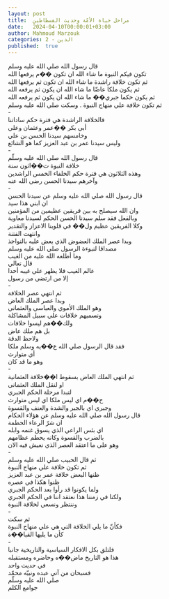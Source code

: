 ```yaml
---
layout: post
title:  مراحل حياة الأمّة وحديث الفسطاطين
date:   2024-04-10T00:00:01+03:00
author: Mahmoud Marzouk
categories: 2 - الدين
published:  true
---
```

قال رسول الله صلي الله عليه وسلم\
تكون فيكم النبوة ما شاء الله ان تكون ��م يرفعها الله\
ثم تكون خلافة راشدة ما شاء الله ان تكون ثم يرفعها الله\
ثم يكون ملكا عاضّا ما شاء الله ان يكون ثم يرفعه الله\
ثم يكون حكما جبري�� ما شاء الله ان يكون ثم يرفعه الله\
ثم تكون خلافة علي منهاج النبوة . وسكت صلي الله عليه وسلم\
-\
فالخلافة الراشدة هي فترة حكم ساداتنا\
أبي بكر ��عمر وعثمان وعلي\
وخامسهم سيدنا الحسن بن علي\
وليس سيدنا عمر بن عبد العزيز كما هو الشائع\
-\
قال رسول الله صلي الله عليه وسلّم\
خلافة النبوة ث��اثون سنة\
وهذه الثلاثون هي فترة حكم الخلفاء الخمس الراشدين\
وآخرهم سيدنا الحسن رضي الله عنه\
-\
قال رسول الله صلي الله عليه وسلم عن سيدنا الحسن\
ان ابني هذا سيد\
وان الله سيصلح به بين فريقين عظيمين من المؤمنين\
وبالفعل فقد سلم سيدنا الحسن الحكم لسيدنا معاوية\
وكلا الفريقين عظيم ول�� في قلوبنا الاعزاز والتقدير\
وانتهت الفتنة\
وبدا عصر الملك العضوض الذي يعض عليه بالنواجذ\
مصداقا لنبوءة الرسول صلي الله عليه وسلم\
وما أطلعه الله عليه من الغيب\
قال تعالي\
عالم الغيب فلا يظهر علي غيبه أحدا\
إلا من ارتضي من رسول\
-\
ثم انتهي عصر الخلافة\
وبدا عصر الملك العاض\
وهو الملك الأموي والعباسي والعثماني\
ونسميهم خلافات علي سبيل المشاكلة\
ولك��هم ليسوا خلافات\
بل هم ملك عاض\
ولاحظ الدقة\
فقد قال الرسول صلي الله ع��يه وسلم ملكا\
أي متوارث\
وهو ما قد كان\
-\
ثم انتهي الملك العاض بسقوط ا��خلافة العثمانية\
او لنقل الملك العثماني\
لتبدا مرحلة الحكم الجبري\
ح��م اي ليس ملكا اي ليس متوارث\
وجبري اي بالجبر والشدة والعنف والقسوة\
قال رسول الله صلي الله عليه وسلم عن هؤلاء الحكام\
ان شرّ الرعاء الحطمة\
اي بئس الراعي الذي يسوق غنمه وابله\
بالضرب والقسوة وكانه يحطم عظامهم\
وهو علي ما اعتقد العصر الذي نعيش فيه الان\
-\
ثم قال الحبيب صلي الله عليه وسلم\
ثم تكون خلافة علي منهاج النبوة\
ظنها البعض خلافة عمر بن عبد العزيز\
ظنوا هكذا في عصره\
ولما يكونوا قد رأوا بعد الحكم الجبري\
ولكنا في زمننا هذا نعتقد اننا في الحكم الجبري\
وننتظر ونسعي لخلافة النبوة\
-\
ثم سكت\
فكأنّ ما يلي الخلافة التي هي علي منهاج النبوة\
كأن ما يليها القيا��ة\
-\
فلتلق بكل الافكار السياسية والتاريخية جانبا\
هذا هو التاريخ ماض��ه وحاضره ومستقبله\
في حديث واحد\
فسبحان من آتي عبده ونبيّه محمّد\
صلي الله عليه وسلّم\
جوامع الكلم
